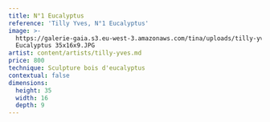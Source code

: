 ```yaml
---
title: N°1 Eucalyptus
reference: 'Tilly Yves, N°1 Eucalyptus'
image: >-
  https://galerie-gaia.s3.eu-west-3.amazonaws.com/tina/uploads/tilly-yves/galerie-gaia-tilly-yves-NÂ°1
  Eucalyptus 35x16x9.JPG
artist: content/artists/tilly-yves.md
price: 800
technique: Sculpture bois d'eucalyptus
contextual: false
dimensions:
  height: 35
  width: 16
  depth: 9
---
```


